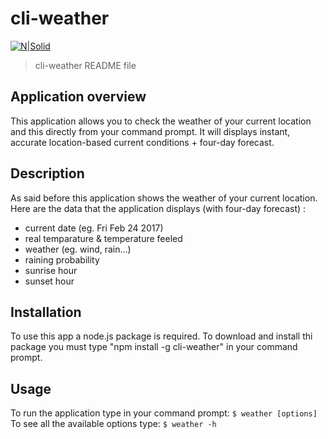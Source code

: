# cli-weather

[![N|Solid](https://encrypted-tbn2.gstatic.com/images?q=tbn:ANd9GcS2I3IhuKPb-bECOjc227j-p7k8cdbyXkoXYfVRigS31ej1FGS-9g)](https://nodesource.com/products/nsolid)

> cli-weather README file

## Application overview

This application allows you to check the weather of your current location and this directly from your command prompt.
It will displays instant, accurate location-based current conditions + four-day forecast.

## Description

As said before this application shows the weather of your current location.
Here are the data that the application displays (with four-day forecast) :
  - current date (eg. Fri Feb 24 2017)
  - real temparature & temperature feeled
  - weather (eg. wind, rain...)
  - raining probability
  - sunrise hour
  - sunset hour

## Installation

To use this app a node.js package is required.
To download and install thi package you must type "npm install -g cli-weather" in your command prompt.

## Usage

To run the application type in your command prompt:
`$ weather [options]`
To see all the available options type:
`$ weather -h`

